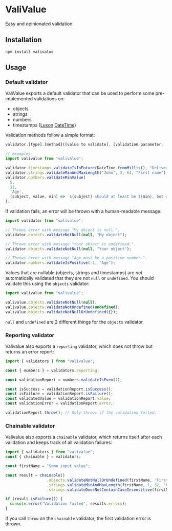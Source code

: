 # ValiValue

Easy and opinionated validation.

## Installation

```shell
npm install valivalue
```

## Usage

### Default validator

ValiValue exports a default validator that can be used to perform some pre-implemented validations on:

 - objects
 - strings
 - numbers
 - timestamps ([Luxon](https://moment.github.io/luxon/#/) [DateTime](https://moment.github.io/luxon/api-docs/index.html#datetime))

Validation methods follow a simple format:

```js
validator.[type].[method]([value to validate], [validation parameter, ...], [subject], [error message factory])

// examples
import valivalue from "valivalue";

validator.timestamps.validateIsInFuture(DateTime.fromMillis(), "Delivery date");
validator.strings.validateMinAndMaxLength("John", 2, 64, "First name");
validator.numbers.validateMinValue(
  5, 
  12, 
  'Age', 
  (subject, value, min) => `${subject} should at least be ${min}, but was ${value}.`
);
```

If validation fails, an error will be thrown with a human-readable message:

```js
import validator from "valivalue";

// Throws error with message "My object is null.".
validator.objects.validateNotNull(null, "My object");

// Throws error with message "Your object is undefined.".
validator.objects.validateNotNull(null, "Your object");

// Throws error with message "Age must be a positive number.".
validator.numbers.validateIsPositive(-1, "Age");
```

Values that are nullable (objects, strings and timestamps) are *not* automatically validated that they are not `null` or `undefined`. You should validate this using the `objects` validator:

```js
import valivalue from "valivalue";

valivalue.objects.validateNotNull(null);
valivalue.objects.validateNotUndefined(undefined);
valivalue.objects.validateNotNullOrUndefined({});
```

`null` and `undefined` are 2 different things for the `objects` validator.

### Reporting validator

Valivalue also exports a `reporting` validator, which does not throw but returns an error report:

```js
import { validators } from "valivalue";

const { numbers } = validators.reporting;

const validationReport = numbers.validateIsEven(1);

const isSuccess = validationReport.isSuccess();
const isFailure = validationReport.isFailure();
const validatedValue = validationReport.value;
const validationError = validationReport.error;

validationReport.throw(); // Only throws if the validation failed.
```

### Chainable validator

Valivalue also exports a `chainable` validator, which returns itself after each validation and keeps track of all validation failures:

```js
import { validators } from "valivalue";
const { chainable } = validators;

const firstName = "Some input value";

const result = chainable()
                  .objects.validateNotNullOrUndefined(firstName, 'First name')
                  .strings.validateMinAndMaxLength(firstName, 1, 32, 'First name')
                  .strings.validateDoesNotContainCaseInsensitive(firstName, [ /* a list of swear words */], 'First name');

if (result.isFailure()) {
  console.error('Validation failed', results.errors);
}
```
If you call `throw` on the `chainable` validator, the first validation error is thrown.